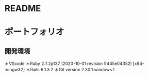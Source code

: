 # README

# ポートフォリオ

## 開発環境

＊VScode
＊Ruby 2.7.2p137 (2020-10-01 revision 5445e04352) [x64-mingw32]
＊Rails 6.1.3.2
＊Git version 2.30.1.windows.1
